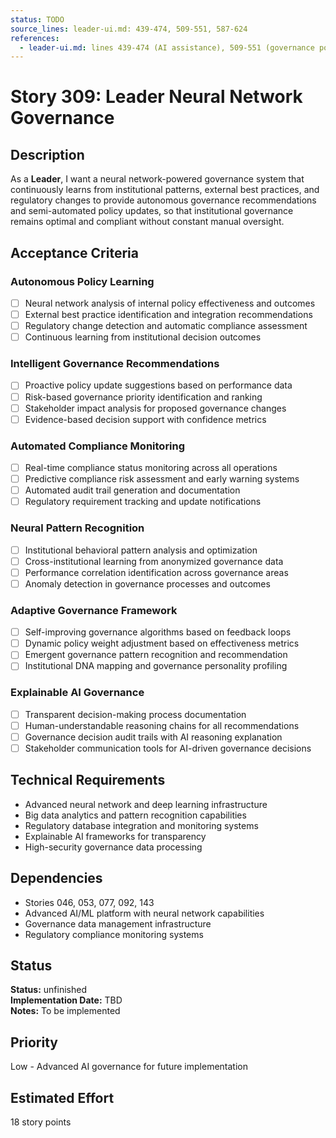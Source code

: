 ```yaml
---
status: TODO
source_lines: leader-ui.md: 439-474, 509-551, 587-624
references:
  - leader-ui.md: lines 439-474 (AI assistance), 509-551 (governance policies), 587-624 (quality assurance)
---
```


# Story 309: Leader Neural Network Governance

## Description
As a **Leader**, I want a neural network-powered governance system that continuously learns from institutional patterns, external best practices, and regulatory changes to provide autonomous governance recommendations and semi-automated policy updates, so that institutional governance remains optimal and compliant without constant manual oversight.

## Acceptance Criteria

### Autonomous Policy Learning
- [ ] Neural network analysis of internal policy effectiveness and outcomes
- [ ] External best practice identification and integration recommendations
- [ ] Regulatory change detection and automatic compliance assessment
- [ ] Continuous learning from institutional decision outcomes

### Intelligent Governance Recommendations
- [ ] Proactive policy update suggestions based on performance data
- [ ] Risk-based governance priority identification and ranking
- [ ] Stakeholder impact analysis for proposed governance changes
- [ ] Evidence-based decision support with confidence metrics

### Automated Compliance Monitoring
- [ ] Real-time compliance status monitoring across all operations
- [ ] Predictive compliance risk assessment and early warning systems
- [ ] Automated audit trail generation and documentation
- [ ] Regulatory requirement tracking and update notifications

### Neural Pattern Recognition
- [ ] Institutional behavioral pattern analysis and optimization
- [ ] Cross-institutional learning from anonymized governance data
- [ ] Performance correlation identification across governance areas
- [ ] Anomaly detection in governance processes and outcomes

### Adaptive Governance Framework
- [ ] Self-improving governance algorithms based on feedback loops
- [ ] Dynamic policy weight adjustment based on effectiveness metrics
- [ ] Emergent governance pattern recognition and recommendation
- [ ] Institutional DNA mapping and governance personality profiling

### Explainable AI Governance
- [ ] Transparent decision-making process documentation
- [ ] Human-understandable reasoning chains for all recommendations
- [ ] Governance decision audit trails with AI reasoning explanation
- [ ] Stakeholder communication tools for AI-driven governance decisions

## Technical Requirements
- Advanced neural network and deep learning infrastructure
- Big data analytics and pattern recognition capabilities
- Regulatory database integration and monitoring systems
- Explainable AI frameworks for transparency
- High-security governance data processing

## Dependencies
- Stories 046, 053, 077, 092, 143
- Advanced AI/ML platform with neural network capabilities
- Governance data management infrastructure
- Regulatory compliance monitoring systems


## Status
**Status:** unfinished  
**Implementation Date:** TBD  
**Notes:** To be implemented
## Priority
Low - Advanced AI governance for future implementation

## Estimated Effort
18 story points